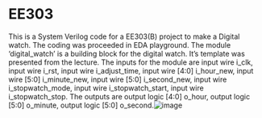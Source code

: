 # EE303
This is a System Verilog code for a EE303(B) project to make a Digital watch. 
The coding was proceeded in EDA playground. The module ‘digital_watch’ is a building block for the digital watch. It’s template was presented from the lecture. The inputs for the module are input wire i_clk, input wire i_rst, input wire i_adjust_time, input wire [4:0] i_hour_new, input wire [5:0] i_minute_new, input wire [5:0] i_second_new, input wire i_stopwatch_mode, input wire i_stopwatch_start, input wire i_stopwatch_stop. The outputs are output logic [4:0] o_hour, output logic [5:0] o_minute, output logic [5:0] o_second.![image](https://github.com/mgleeim1/EE303/assets/119025457/cdea559c-3400-4c51-b423-0ef58c7cc5c3)

